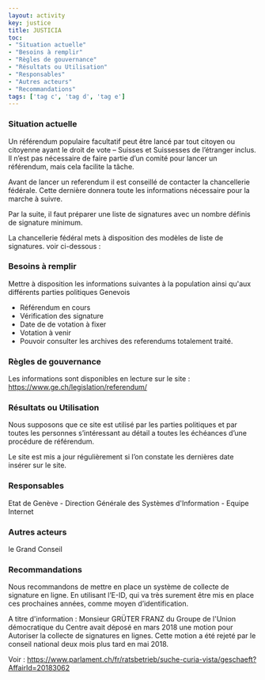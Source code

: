 ```yaml
---
layout: activity
key: justice
title: JUSTICIA
toc:
- "Situation actuelle"
- "Besoins à remplir"
- "Règles de gouvernance"
- "Résultats ou Utilisation"
- "Responsables"
- "Autres acteurs"
- "Recommandations"
tags: ['tag c', 'tag d', 'tag e']
---
```


### Situation actuelle

Un référendum populaire facultatif peut être lancé par tout citoyen ou citoyenne ayant le droit de vote – Suisses et Suissesses de l’étranger inclus. 
Il n’est pas nécessaire de faire partie d’un comité pour lancer un référendum, mais cela facilite la tâche.

Avant de lancer un referendum il est conseillé de contacter la chancellerie fédérale. Cette dernière donnera toute les informations nécessaire pour la marche à suivre.

Par la suite, il faut préparer une liste de signatures avec un nombre définis de signature minimum.

La chancellerie fédéral mets à disposition des modèles de liste de signatures. voir ci-dessous :





### Besoins à remplir

Mettre à disposition les informations suivantes à la population ainsi qu'aux différents parties politiques Genevois
* Référendum en cours
* Vérification des signature
* Date de de votation à fixer
* Votation à venir
* Pouvoir consulter les archives des referendums totalement traité.

### Règles de gouvernance

Les informations sont disponibles en lecture sur le site : https://www.ge.ch/legislation/referendum/ 

### Résultats ou Utilisation

Nous supposons que ce site est utilisé par les parties politiques et par toutes les personnes s’intéressant au détail a toutes les échéances d’une procédure de référendum.

Le site est mis a jour régulièrement si l’on constate les dernières date insérer sur le site.

### Responsables
Etat de Genève - Direction Générale des Systèmes d'Information - Equipe Internet

### Autres acteurs

le Grand Conseil

### Recommandations

Nous recommandons de mettre en place un système de collecte de signature en ligne. En utilisant l’E-ID, qui va très surement être mis en place ces prochaines années, comme moyen d’identification. 

A titre d'information : Monsieur GRÜTER FRANZ du Groupe de l'Union démocratique du Centre avait déposé en mars 2018 une motion pour Autoriser la collecte de signatures en lignes. Cette motion a été rejeté par le conseil national deux mois plus tard en mai 2018.

Voir : https://www.parlament.ch/fr/ratsbetrieb/suche-curia-vista/geschaeft?AffairId=20183062
